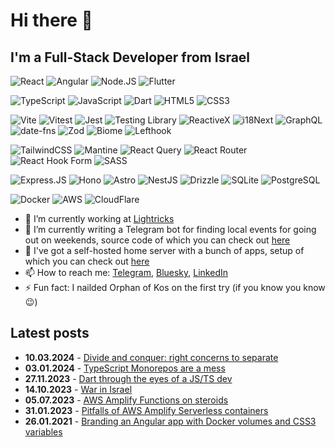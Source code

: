 # Hi there 👋

## I'm a Full-Stack Developer from Israel

![React](https://img.shields.io/badge/React-20232A?style=for-the-badge&logo=react&logoColor=white)
![Angular](https://img.shields.io/badge/Angular-DD0031?style=for-the-badge&logo=angular&logoColor=white)
![Node.JS](https://img.shields.io/badge/Node.js-43853D?style=for-the-badge&logo=node.js&logoColor=white)
![Flutter](https://img.shields.io/badge/Flutter-02569B?style=for-the-badge&logo=flutter&logoColor=white)

![TypeScript](https://img.shields.io/badge/TypeScript-007ACC?style=for-the-badge&logo=typescript&logoColor=white)
![JavaScript](https://img.shields.io/badge/JavaScript-F7DF1E?style=for-the-badge&logo=JavaScript&logoColor=black)
![Dart](https://img.shields.io/badge/Dart-0175C2?style=for-the-badge&logo=dart&logoColor=white)
![HTML5](https://img.shields.io/badge/HTML5-E34F26?style=for-the-badge&logo=html5&logoColor=white)
![CSS3](https://img.shields.io/badge/CSS3-1572B6?style=for-the-badge&logo=css3&logoColor=white)

![Vite](https://img.shields.io/badge/Vite-646CFF?style=for-the-badge&logo=vite&logoColor=white)
![Vitest](https://img.shields.io/badge/Vitest-6E9F18?style=for-the-badge&logo=Vitest&logoColor=white)
![Jest](https://img.shields.io/badge/Jest-323330?style=for-the-badge&logo=Jest&logoColor=white)
![Testing Library](https://img.shields.io/badge/Testing_Library-E33332?style=for-the-badge&logo=TestingLibrary&logoColor=white)
![ReactiveX](https://img.shields.io/badge/ReactiveX-B7178C?style=for-the-badge&logo=ReactiveX&logoColor=white)
![i18Next](https://img.shields.io/badge/i18Next-26A69A?style=for-the-badge&logo=i18Next&logoColor=white)
![GraphQL](https://img.shields.io/badge/graphql-E10098?style=for-the-badge&logo=graphql&logoColor=white)
![date-fns](https://img.shields.io/badge/date_fns-770C56?style=for-the-badge&logo=date-fns&logoColor=white)
![Zod](https://img.shields.io/badge/zod-3E67B1?style=for-the-badge&logo=zod&logoColor=white)
![Biome](https://img.shields.io/badge/Biome-60A5FA?style=for-the-badge&logo=Biome&logoColor=white)
![Lefthook](https://img.shields.io/badge/Lefthook-FF1E1E?style=for-the-badge&logo=Lefthook&logoColor=white)

![TailwindCSS](https://img.shields.io/badge/Tailwind_CSS-38B2AC?style=for-the-badge&logo=tailwind-css&logoColor=white)
![Mantine](https://img.shields.io/badge/Mantine-339AF0?style=for-the-badge&logo=Mantine&logoColor=white)
![React Query](https://img.shields.io/badge/react_query-FF4154?style=for-the-badge&logo=reactquery&logoColor=white)
![React Router](https://img.shields.io/badge/react_router-CA4245?style=for-the-badge&logo=reactrouter&logoColor=white)
![React Hook Form](https://img.shields.io/badge/react_hook_form-EC5990?style=for-the-badge&logo=reacthookform&logoColor=white)
![SASS](https://img.shields.io/badge/Sass-CC6699?style=for-the-badge&logo=sass&logoColor=white)

![Express.JS](https://img.shields.io/badge/Express.js-404D59?style=for-the-badge&logo=express)
![Hono](https://img.shields.io/badge/Hono-E36002?style=for-the-badge&logo=hono&logoColor=white)
![Astro](https://img.shields.io/badge/Astro-BC52EE?style=for-the-badge&logo=astro&logoColor=white)
![NestJS](https://img.shields.io/badge/NestJS-E0234E?style=for-the-badge&logo=nestjs&logoColor=white)
![Drizzle](https://img.shields.io/badge/Drizzle-C5F74F?style=for-the-badge&logo=drizzle&logoColor=black)
![SQLite](https://img.shields.io/badge/SQLite-07405E?style=for-the-badge&logo=sqlite&logoColor=white)
![PostgreSQL](https://img.shields.io/badge/PostgreSQL-316192?style=for-the-badge&logo=postgresql&logoColor=white)

![Docker](https://img.shields.io/badge/docker-%230db7ed.svg?style=for-the-badge&logo=docker&logoColor=white)
![AWS](https://img.shields.io/badge/Amazon_AWS-FF9900?style=for-the-badge&logo=amazonwebservices&logoColor=white)
![CloudFlare](https://img.shields.io/badge/Cloudflare-F38020?style=for-the-badge&logo=Cloudflare&logoColor=white)

- 🔭 I’m currently working at [Lightricks](https://www.lightricks.com/)
- 🌱 I’m currently writing a Telegram bot for finding local events for going out on weekends, source code of which you can check out [here](https://github.com/vorant94/sofash)
- 🐧 I've got a self-hosted home server with a bunch of apps, setup of which you can check out [here](https://github.com/vorant94/raspberry-pi)
- 📫 How to reach me: [Telegram](https://t.me/vorant94), [Bluesky](https://bsky.app/profile/vorant94.bsky.social), [LinkedIn](https://linkedin.com/in/vorant94/)
- ⚡ Fun fact: I nailded Orphan of Kos on the first try (if you know you know😉)

## Latest posts

- **10.03.2024** - [Divide and conquer: right concerns to separate](posts/divide-and-conquer-right-concerns-to-separate/en.md)
- **03.01.2024** - [TypeScript Monorepos are a mess](posts/typescript-monorepos-are-a-mess/en.md)
- **27.11.2023** - [Dart through the eyes of a JS/TS dev](posts/dart-through-the-eyes-of-a-js-ts-dev/en.md)
- **14.10.2023** - [War in Israel](posts/war-in-israel/en.md)
- **05.07.2023** - [AWS Amplify Functions on steroids](posts/aws-amplify-functions-on-steroids/en.md)
- **31.01.2023** - [Pitfalls of AWS Amplify Serverless containers](posts/pitfalls-of-aws-amplify-serverless-containers/en.md)
- **26.01.2021** - [Branding an Angular app with Docker volumes and CSS3 variables](posts/branding-an-angular-app-with-docker-volumes-and-css3-variables/en.md)
